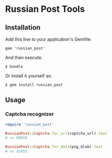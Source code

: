 # Russian Post Tools

## Installation

Add this line to your application's Gemfile:

    gem 'russian_post'

And then execute:

    $ bundle

Or install it yourself as:

    $ gem install russian_post

## Usage

### Captcha recognizer

```ruby
require 'russian_post'

RussianPost::Captcha.for_url(captcha_url).text
# => 96950

RussianPost::Captcha.for_data(png_blob).text
# => 43455
```